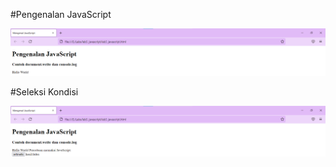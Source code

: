 #Pengenalan JavaScript

![Pengenalan JavaScript](screnshot/gambar1.png)

#Seleksi Kondisi

![Seleksi Kondisi](screnshot/gambar2.png)